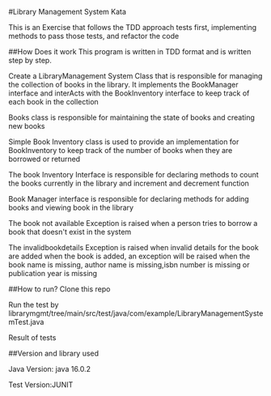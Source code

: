 #Library Management System Kata
<p>This is an Exercise that follows the TDD approach tests first, implementing methods to pass those tests, and refactor the code</p>

##How Does it work
This program is written in TDD format and is written step by step.
<p>Create a LibraryManagement System Class that is responsible for managing the collection of books in the
library. It implements the BookManager interface and interActs with the BookInventory interface to keep track of each book in the collection</p>
<p>Books class is responsible for maintaining the state of books and creating new books</p>
<p>Simple Book Inventory class is used to provide an implementation for BookInventory to keep track of the number of books when they are borrowed or returned</p>
<p>The book Inventory Interface is responsible for declaring methods to count the books currently in the library 
and increment and decrement function</p>
<p>Book Manager interface is responsible for declaring methods for adding books and viewing book in the library</p>
<p>The book not available Exception is raised when a person tries to borrow a book that doesn't exist in the system</p>
<p>The invalidbookdetails Exception is raised when invalid details for the book are added when the book is added, an exception will be raised when the book name is missing, author name is missing,isbn number is missing or publication year is missing</p>

##How to run?
Clone this repo
<p>Run the test by librarymgmt/tree/main/src/test/java/com/example/LibraryManagementSystemTest.java</p>
Result of tests


##Version and library used
<p>Java Version: java 16.0.2</p>
<p>Test Version:JUNIT</p>

